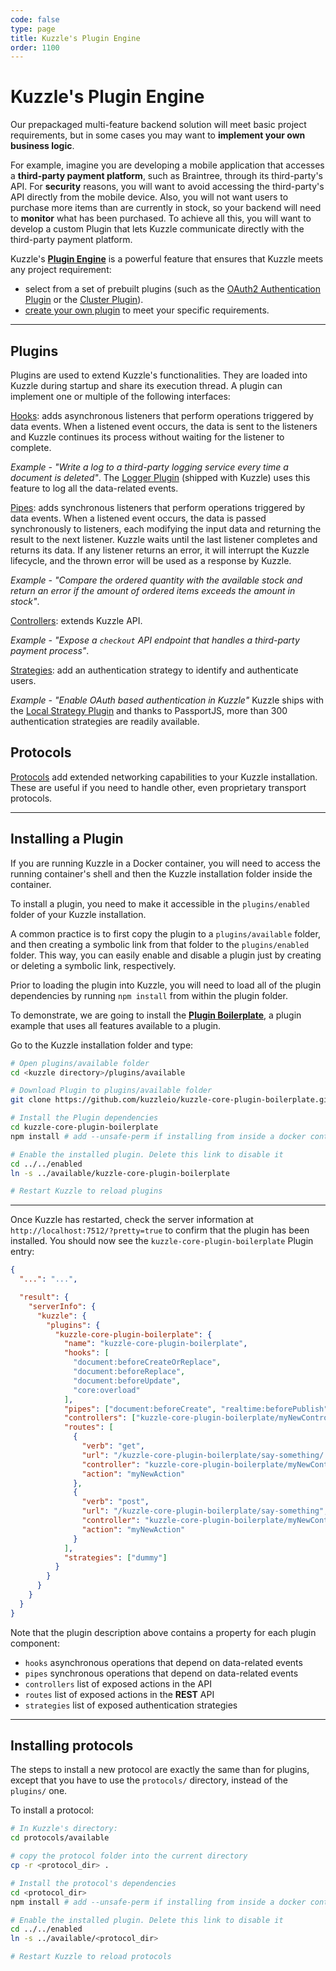 ```yaml
---
code: false
type: page
title: Kuzzle's Plugin Engine
order: 1100
---
```


# Kuzzle's Plugin Engine

Our prepackaged multi-feature backend solution will meet basic project requirements, but in some cases you may want to **implement your own business logic**.

For example, imagine you are developing a mobile application that accesses a **third-party payment platform**, such as Braintree, through its third-party's API. For **security** reasons, you will want to avoid accessing the third-party's API directly from the mobile device. Also, you will not want users to purchase more items than are currently in stock, so your backend will need to **monitor** what has been purchased. To achieve all this, you will want to develop a custom Plugin that lets Kuzzle communicate directly with the third-party payment platform.

Kuzzle's **[Plugin Engine](/core/1/plugins)** is a powerful feature that ensures that Kuzzle meets any project requirement:

- select from a set of prebuilt plugins (such as the [OAuth2 Authentication Plugin](https://github.com/kuzzleio/kuzzle-plugin-auth-passport-oauth) or the [Cluster Plugin](https://github.com/kuzzleio/kuzzle-plugin-cluster)).
- [create your own plugin](/core/1/guides/essentials/introduction/) to meet your specific requirements.

---

## Plugins

Plugins are used to extend Kuzzle's functionalities. They are loaded into Kuzzle during startup and share its execution thread. A plugin can implement one or multiple of the following interfaces:

[Hooks](/core/1/plugins/guides/hooks/): adds asynchronous listeners that perform operations triggered by data events. When a listened event occurs, the data is sent to the listeners and Kuzzle continues its process without waiting for the listener to complete.

_Example - "Write a log to a third-party logging service every time a document is deleted"_. The [Logger Plugin](https://github.com/kuzzleio/kuzzle-plugin-logger) (shipped with Kuzzle) uses this feature to log all the data-related events.

[Pipes](/core/1/plugins/guides/pipes): adds synchronous listeners that perform operations triggered by data events. When a listened event occurs, the data is passed synchronously to listeners, each modifying the input data and returning the result to the next listener. Kuzzle waits until the last listener completes and returns its data. If any listener returns an error, it will interrupt the Kuzzle lifecycle, and the thrown error will be used as a response by Kuzzle.

_Example - "Compare the ordered quantity with the available stock and return an error if the amount of ordered items exceeds the amount in stock"_.

[Controllers](/core/1/plugins/guides/controllers): extends Kuzzle API.

_Example - "Expose a `checkout` API endpoint that handles a third-party payment process"_.

[Strategies](/core/1/plugins/guides/strategies): add an authentication strategy to identify and authenticate users.

_Example - "Enable OAuth based authentication in Kuzzle"_
Kuzzle ships with the [Local Strategy Plugin](https://github.com/kuzzleio/kuzzle-plugin-auth-passport-local) and thanks to PassportJS, more than 300 authentication strategies are readily available.

## Protocols

[Protocols](/core/1/protocols/essentials/getting-started) add extended networking capabilities to your Kuzzle installation. These are useful if you need to handle other, even proprietary transport protocols.

---

## Installing a Plugin

<div class="alert alert-info">
If you are running Kuzzle in a Docker container, you will need to access the running container's shell and then the Kuzzle installation folder inside the container.
</div>

To install a plugin, you need to make it accessible in the `plugins/enabled` folder of your Kuzzle installation.

A common practice is to first copy the plugin to a `plugins/available` folder, and then creating a symbolic link from that folder to the `plugins/enabled` folder. This way, you can easily enable and disable a plugin just by creating or deleting a symbolic link, respectively.

Prior to loading the plugin into Kuzzle, you will need to load all of the plugin dependencies by running `npm install` from within the plugin folder.

To demonstrate, we are going to install the [**Plugin Boilerplate**](https://github.com/kuzzleio/kuzzle-core-plugin-boilerplate), a plugin example that uses all features available to a plugin.

Go to the Kuzzle installation folder and type:

```bash
# Open plugins/available folder
cd <kuzzle directory>/plugins/available

# Download Plugin to plugins/available folder
git clone https://github.com/kuzzleio/kuzzle-core-plugin-boilerplate.git

# Install the Plugin dependencies
cd kuzzle-core-plugin-boilerplate
npm install # add --unsafe-perm if installing from inside a docker container

# Enable the installed plugin. Delete this link to disable it
cd ../../enabled
ln -s ../available/kuzzle-core-plugin-boilerplate

# Restart Kuzzle to reload plugins
```

---

Once Kuzzle has restarted, check the server information at `http://localhost:7512/?pretty=true` to confirm that the plugin has been installed. You should now see the `kuzzle-core-plugin-boilerplate` Plugin entry:

```json
{
  "...": "...",

  "result": {
    "serverInfo": {
      "kuzzle": {
        "plugins": {
          "kuzzle-core-plugin-boilerplate": {
            "name": "kuzzle-core-plugin-boilerplate",
            "hooks": [
              "document:beforeCreateOrReplace",
              "document:beforeReplace",
              "document:beforeUpdate",
              "core:overload"
            ],
            "pipes": ["document:beforeCreate", "realtime:beforePublish"],
            "controllers": ["kuzzle-core-plugin-boilerplate/myNewController"],
            "routes": [
              {
                "verb": "get",
                "url": "/kuzzle-core-plugin-boilerplate/say-something/:property",
                "controller": "kuzzle-core-plugin-boilerplate/myNewController",
                "action": "myNewAction"
              },
              {
                "verb": "post",
                "url": "/kuzzle-core-plugin-boilerplate/say-something",
                "controller": "kuzzle-core-plugin-boilerplate/myNewController",
                "action": "myNewAction"
              }
            ],
            "strategies": ["dummy"]
          }
        }
      }
    }
  }
}
```

Note that the plugin description above contains a property for each plugin component:

- `hooks` asynchronous operations that depend on data-related events
- `pipes` synchronous operations that depend on data-related events
- `controllers` list of exposed actions in the API
- `routes` list of exposed actions in the **REST** API
- `strategies` list of exposed authentication strategies

---

## Installing protocols

The steps to install a new protocol are exactly the same than for plugins, except that you have to use the `protocols/` directory, instead of the `plugins/` one.

To install a protocol:

```bash
# In Kuzzle's directory:
cd protocols/available

# copy the protocol folder into the current directory
cp -r <protocol_dir> .

# Install the protocol's dependencies
cd <protocol_dir>
npm install # add --unsafe-perm if installing from inside a docker container

# Enable the installed plugin. Delete this link to disable it
cd ../../enabled
ln -s ../available/<protocol_dir>

# Restart Kuzzle to reload protocols
```

